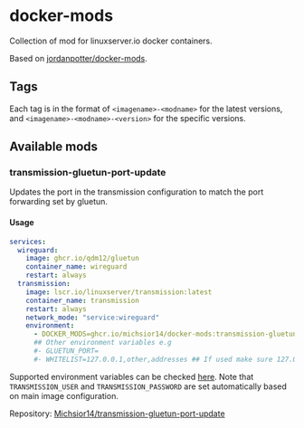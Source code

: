 # docker-mods

Collection of mod for linuxserver.io docker containers.

Based on [jordanpotter/docker-mods](https://github.com/jordanpotter/docker-mods).

## Tags

Each tag is in the format of `<imagename>-<modname>` for the latest versions, and `<imagename>-<modname>-<version>` for the specific versions.

## Available mods

### transmission-gluetun-port-update

Updates the port in the transmission configuration to match the port forwarding set by gluetun.

#### Usage

```yaml
services:
  wireguard:
    image: ghcr.io/qdm12/gluetun
    container_name: wireguard
    restart: always
  transmission:
    image: lscr.io/linuxserver/transmission:latest
    container_name: transmission
    restart: always
    network_mode: "service:wireguard"
    environment:
      - DOCKER_MODS=ghcr.io/michsior14/docker-mods:transmission-gluetun-port-update # or michaukrieg/docker-mods:transmission-gluetun-port-update
      ## Other environment variables e.g
      #- GLUETUN_PORT=
      #- WHITELIST=127.0.0.1,other,addresses ## If used make sure 127.0.0.1 is kept to avoid rcp errors
```

Supported environment variables can be checked [here](https://github.com/Michsior14/transmission-gluetun-port-update?tab=readme-ov-file#available-environment-variables). Note that `TRANSMISSION_USER` and `TRANSMISSION_PASSWORD` are set automatically based on main image configuration.

Repository: [Michsior14/transmission-gluetun-port-update](https://github.com/Michsior14/transmission-gluetun-port-update)
